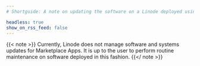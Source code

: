 ```yaml
---
# Shortguide: A note on updating the software on a Linode deployed using the Marketplace

headless: true
show_on_rss_feed: false
---
```


{{< note >}}
Currently, Linode does not manage software and systems updates for Marketplace Apps. It is up to the user to perform routine maintenance on software deployed in this fashion.
{{</ note >}}
